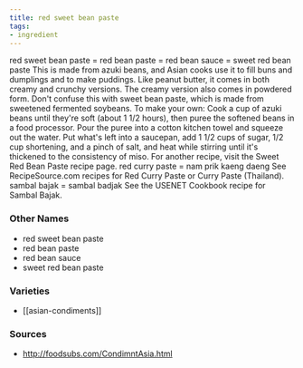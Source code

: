 ```yaml
---
title: red sweet bean paste
tags:
- ingredient
---
```

red sweet bean paste = red bean paste = red bean sauce = sweet red bean paste This is made from azuki beans, and Asian cooks use it to fill buns and dumplings and to make puddings. Like peanut butter, it comes in both creamy and crunchy versions. The creamy version also comes in powdered form. Don't confuse this with sweet bean paste, which is made from sweetened fermented soybeans. To make your own: Cook a cup of azuki beans until they're soft (about 1 1/2 hours), then puree the softened beans in a food processor. Pour the puree into a cotton kitchen towel and squeeze out the water. Put what's left into a saucepan, add 1 1/2 cups of sugar, 1/2 cup shortening, and a pinch of salt, and heat while stirring until it's thickened to the consistency of miso. For another recipe, visit the Sweet Red Bean Paste recipe page. red curry paste = nam prik kaeng daeng See RecipeSource.com recipes for Red Curry Paste or Curry Paste (Thailand). sambal bajak = sambal badjak See the USENET Cookbook recipe for Sambal Bajak.

### Other Names

* red sweet bean paste
* red bean paste
* red bean sauce
* sweet red bean paste

### Varieties

* [[asian-condiments]]

### Sources
* http://foodsubs.com/CondimntAsia.html

